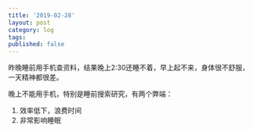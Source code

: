```yaml
---
title: '2019-02-28'
layout: post
category: log
tags:
published: false
---
```


昨晚睡前用手机查资料，结果晚上2:30还睡不着，早上起不来，身体很不舒服，一天精神都很差。

晚上不能用手机，特别是睡前搜索研究，有两个弊端：

1. 效率低下，浪费时间
2. 非常影响睡眠
